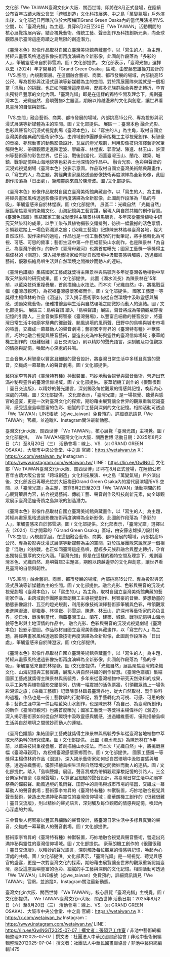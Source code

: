 文化部「We TAIWAN臺灣文化in大阪．關西世博」即將在8月正式登場，在陸續公布百年古蹟大阪公會堂「跨域創造」文化科技展演、中之島「萬變氣場」戶外演出後，文化部近日再曝光位於大阪梅田Grand Green Osaka內的當代展演場所VS.空間，以「臺灣光譜」為主題，貫穿8月2日至20日「We TAIWAN」活動期間的核心展覽策展內容，結合視覺藝術、傳統工藝、聲音創作及科技創新元素，向全球觀眾展示臺灣這座奇蹟之島無限的創造潛力。

《臺灣本色》影像作品取材自國立臺灣美術館典藏畫作，以「寫生的人」為主題，將經典畫家風格透過影像技術再度演繹為全新影像，此圖創作段落為「多彩的人」，筆觸靈感來自於郭雪湖。圖 / 文化部提供。
文化部表示，「臺灣光譜」選擇以去（2024）年才開幕的「Grand Green Osaka」區域，由安藤忠雄操刀設計的「VS.空間」內規劃策展。在這個融合藝術、商業、都市發展的場域，內部挑高15公尺、專為投影與沈浸式展演等新媒體為主的空間，對於策展團隊來說就是一個相當「混融」的挑戰，也正如同臺灣這座島嶼，歷經多元族群融合與歷史轉折，孕育出獨特且豐厚的文化內涵。「臺灣光譜」即是在這樣的獨特空間及理念下，規劃臺灣本色、光織自然、島嶼聲譜3主題區，期盼以跨越邊界的文化與創意，讓世界看見臺灣的自信與韌性。

「VS.空間」融合藝術、商業、都市發展的場域，內部挑高15公尺、專為投影與沉浸式展演等新媒體為主的空間。圖 / 文化部提供。
展區一：臺灣本色
融合光影、色彩與聲音的沉浸式視覺劇場《臺灣本色》，以「寫生的人」為主角，取材自國立臺灣美術館典藏的藝術家作品，由跨域創作團隊豪華朗機工主導視覺創作、柯智豪的音樂、夢想動畫的動態影像設計、瓦豆的燈光規劃，利用影像技術演繹藝術家筆觸與色彩，帶領觀眾走進陳澄波、廖繼春、林惺嶽、郭雪湖、陳進、林玉山、許深州等藝術家的彩色世界，從日治、戰後到當代，涵蓋臺灣玉山、蘭花、建築、城鎮、戰爭記憶與山海地貌等色彩與土地深情的作品中。
融合光影、色彩與聲音的沉浸式視覺劇場《臺灣本色》投影示意圖。作品取材自國立臺灣美術館典藏畫作，以「寫生的人」為主題，將經典畫家風格透過影像技術再度演繹為全新影像，此圖創作段落為「日出處」，筆觸靈感來自於陳澄波。圖 /文化部提供。

《臺灣本色》影像作品取材自國立臺灣美術館典藏畫作，以「寫生的人」為主題，將經典畫家風格透過影像技術再度演繹為全新影像，此圖創作段落為「島的呼吸」，筆觸靈感來自於林惺嶽。圖 /文化部提供。
展區二：光織自然
「光織自然」展區聚焦臺灣的染織文化、山海記憶與工藝實踐，展現人與自然共織的創作智慧。《臺灣色譜牆》集結國家工藝成就獎得主陳景林與馬毓秀，多年來從臺灣植物中研究天然染料的成果，以手工染布與植物攝影交錯排列，彷彿一幅震撼的活色票牆，引領觀眾踏上一場色彩溯源之旅；《染織工藝牆》記錄陳景林踏尋臺灣各地，從大自然取材、製作染料的過程，作品也是一份工藝教學的行動筆記，將手藝轉化為可視、可感、可思的敘事；藝術生涯中第一件巨幅藍染山水創作，也是陳景林「為自己、為臺灣所創作」的新作《臺灣母親河》也將首度曝光；國家工藝獎一等獎得主楊偉林的《洄遊》，深入揭示藝術家如何從自然環境中汲取靈感與觸感，透過纖維藝術，優雅描繪島嶼生活與自然環境之間微妙而動人的連結。

《臺灣色譜牆》集結國家工藝成就獎得主陳景林與馬毓秀多年從臺灣各地植物中萃取天然染料的研究成果。圖 / 文化部提供。
此圖《濁水流長》為陳景林在15年前，以藍染技術重複疊層，首創描繪山水技法。而本次「光織自然」中，將挑戰巨幅《臺灣母親河》，為祝福臺灣感懷家鄉而作。圖 / 文化部提供。
國家工藝獎一等獎得主楊偉林的作品《洄遊》，深入揭示藝術家如何從自然環境中汲取靈感與觸感，透過染織藝術，優雅描繪島嶼生活與自然環境之間微妙而動人的連結。圖 / 文化部提供。
展區三：島嶼聲譜
踏入「島嶼聲譜」展區，聲音將成為帶領觀眾穿梭記憶的引路人。三金音樂家柯智豪《臺灣聲場》，以豐富且細緻的聲音設計，將臺灣日常生活中如廟宇祭典的鑼鼓聲、颱風過境的風雨聲、田野中的鳥鳴與城市市場的喧囂，交織成一幕幕動人的聲音劇場；藝術家李育昇的《臺灣特有種》神獸裝置，巧妙地融合視覺與聲音藝術，營造出充滿神秘與靈性的臺灣信仰場域；豪華朗機工創作的《很難很難｜臺日交流版》，則以精妙的聲光語言，深刻觸及每位觀眾的情感與記憶，喚起內心深處的共鳴。

三金音樂人柯智豪以豐富且細緻的聲音設計，將臺灣日常生活中多樣且真實的聲音，交織成一幕幕動人的聲音劇場。圖 / 文化部提供。

藝術家李育昇的《臺灣特有種》神獸裝置，巧妙地融合視覺與聲音藝術，營造出充滿神秘與靈性的臺灣信仰場域。圖 / 文化部提供。
豪華朗機工創作的《很難很難｜臺日交流版》，以精妙的聲光語言，深刻觸及每位觀眾的情感與記憶，喚起內心深處的共鳴。圖 / 文化部提供。
文化部表示，「臺灣光譜」是一場視覺、聽覺與感官的盛宴，更是一次對臺灣文化的探索，期盼藉由展覽讓全世界的觀眾重新認識臺灣，感受這座島嶼豐富的色彩、細膩的手工藝與深刻的文化記憶。相關活動可透過「We TAIWAN」LINE帳號（@we_taiwan）免費預約，詳細資訊請見「We TAIWAN」官網，並追蹤X、Instagram關注最新動態。

臺灣文化in大阪．關西世博 「We TAIWAN」，核心展覽「臺灣光譜」主視覺。圖 /文化部提供。
 
We TAIWAN臺灣文化in大阪．關西世博
活動日期：2025年8月2日（六）至8月20日（三）
活動會場：線上、VS.（at GRAND GREEN OSAKA）、大阪市中央公會堂、中之島
官網：https://wetaiwan.tw
X：https://x.com/wetaiwan_tw
Instagram：https://www.instagram.com/wetaiwan.tw/
LINE：https://lin.ee/GwlNGiT
文化部「We TAIWAN臺灣文化in大阪．關西世博」即將在8月正式登場，在陸續公布百年古蹟大阪公會堂「跨域創造」文化科技展演、中之島「萬變氣場」戶外演出後，文化部近日再曝光位於大阪梅田Grand Green Osaka內的當代展演場所VS.空間，以「臺灣光譜」為主題，貫穿8月2日至20日「We TAIWAN」活動期間的核心展覽策展內容，結合視覺藝術、傳統工藝、聲音創作及科技創新元素，向全球觀眾展示臺灣這座奇蹟之島無限的創造潛力。

《臺灣本色》影像作品取材自國立臺灣美術館典藏畫作，以「寫生的人」為主題，將經典畫家風格透過影像技術再度演繹為全新影像，此圖創作段落為「多彩的人」，筆觸靈感來自於郭雪湖。圖 / 文化部提供。文化部表示，「臺灣光譜」選擇以去（2024）年才開幕的「Grand Green Osaka」區域，由安藤忠雄操刀設計的「VS.空間」內規劃策展。在這個融合藝術、商業、都市發展的場域，內部挑高15公尺、專為投影與沈浸式展演等新媒體為主的空間，對於策展團隊來說就是一個相當「混融」的挑戰，也正如同臺灣這座島嶼，歷經多元族群融合與歷史轉折，孕育出獨特且豐厚的文化內涵。「臺灣光譜」即是在這樣的獨特空間及理念下，規劃臺灣本色、光織自然、島嶼聲譜3主題區，期盼以跨越邊界的文化與創意，讓世界看見臺灣的自信與韌性。

「VS.空間」融合藝術、商業、都市發展的場域，內部挑高15公尺、專為投影與沉浸式展演等新媒體為主的空間。圖 / 文化部提供。融合光影、色彩與聲音的沉浸式視覺劇場《臺灣本色》，以「寫生的人」為主角，取材自國立臺灣美術館典藏的藝術家作品，由跨域創作團隊豪華朗機工主導視覺創作、柯智豪的音樂、夢想動畫的動態影像設計、瓦豆的燈光規劃，利用影像技術演繹藝術家筆觸與色彩，帶領觀眾走進陳澄波、廖繼春、林惺嶽、郭雪湖、陳進、林玉山、許深州等藝術家的彩色世界，從日治、戰後到當代，涵蓋臺灣玉山、蘭花、建築、城鎮、戰爭記憶與山海地貌等色彩與土地深情的作品中。
融合光影、色彩與聲音的沉浸式視覺劇場《臺灣本色》投影示意圖。作品取材自國立臺灣美術館典藏畫作，以「寫生的人」為主題，將經典畫家風格透過影像技術再度演繹為全新影像，此圖創作段落為「日出處」，筆觸靈感來自於陳澄波。圖 /文化部提供。

《臺灣本色》影像作品取材自國立臺灣美術館典藏畫作，以「寫生的人」為主題，將經典畫家風格透過影像技術再度演繹為全新影像，此圖創作段落為「島的呼吸」，筆觸靈感來自於林惺嶽。圖 /文化部提供。「光織自然」展區聚焦臺灣的染織文化、山海記憶與工藝實踐，展現人與自然共織的創作智慧。《臺灣色譜牆》集結國家工藝成就獎得主陳景林與馬毓秀，多年來從臺灣植物中研究天然染料的成果，以手工染布與植物攝影交錯排列，彷彿一幅震撼的活色票牆，引領觀眾踏上一場色彩溯源之旅；《染織工藝牆》記錄陳景林踏尋臺灣各地，從大自然取材、製作染料的過程，作品也是一份工藝教學的行動筆記，將手藝轉化為可視、可感、可思的敘事；藝術生涯中第一件巨幅藍染山水創作，也是陳景林「為自己、為臺灣所創作」的新作《臺灣母親河》也將首度曝光；國家工藝獎一等獎得主楊偉林的《洄遊》，深入揭示藝術家如何從自然環境中汲取靈感與觸感，透過纖維藝術，優雅描繪島嶼生活與自然環境之間微妙而動人的連結。

《臺灣色譜牆》集結國家工藝成就獎得主陳景林與馬毓秀多年從臺灣各地植物中萃取天然染料的研究成果。圖 / 文化部提供。
此圖《濁水流長》為陳景林在15年前，以藍染技術重複疊層，首創描繪山水技法。而本次「光織自然」中，將挑戰巨幅《臺灣母親河》，為祝福臺灣感懷家鄉而作。圖 / 文化部提供。
國家工藝獎一等獎得主楊偉林的作品《洄遊》，深入揭示藝術家如何從自然環境中汲取靈感與觸感，透過染織藝術，優雅描繪島嶼生活與自然環境之間微妙而動人的連結。圖 / 文化部提供。踏入「島嶼聲譜」展區，聲音將成為帶領觀眾穿梭記憶的引路人。三金音樂家柯智豪《臺灣聲場》，以豐富且細緻的聲音設計，將臺灣日常生活中如廟宇祭典的鑼鼓聲、颱風過境的風雨聲、田野中的鳥鳴與城市市場的喧囂，交織成一幕幕動人的聲音劇場；藝術家李育昇的《臺灣特有種》神獸裝置，巧妙地融合視覺與聲音藝術，營造出充滿神秘與靈性的臺灣信仰場域；豪華朗機工創作的《很難很難｜臺日交流版》，則以精妙的聲光語言，深刻觸及每位觀眾的情感與記憶，喚起內心深處的共鳴。

三金音樂人柯智豪以豐富且細緻的聲音設計，將臺灣日常生活中多樣且真實的聲音，交織成一幕幕動人的聲音劇場。圖 / 文化部提供。

藝術家李育昇的《臺灣特有種》神獸裝置，巧妙地融合視覺與聲音藝術，營造出充滿神秘與靈性的臺灣信仰場域。圖 / 文化部提供。
豪華朗機工創作的《很難很難｜臺日交流版》，以精妙的聲光語言，深刻觸及每位觀眾的情感與記憶，喚起內心深處的共鳴。圖 / 文化部提供。文化部表示，「臺灣光譜」是一場視覺、聽覺與感官的盛宴，更是一次對臺灣文化的探索，期盼藉由展覽讓全世界的觀眾重新認識臺灣，感受這座島嶼豐富的色彩、細膩的手工藝與深刻的文化記憶。相關活動可透過「We TAIWAN」LINE帳號（@we_taiwan）免費預約，詳細資訊請見「We TAIWAN」官網，並追蹤X、Instagram關注最新動態。

臺灣文化in大阪．關西世博 「We TAIWAN」，核心展覽「臺灣光譜」主視覺。圖 /文化部提供。
 We TAIWAN臺灣文化in大阪．關西世博
活動日期：2025年8月2日（六）至8月20日（三）
活動會場：線上、VS.（at GRAND GREEN OSAKA）、大阪市中央公會堂、中之島
官網：https://wetaiwan.tw
X：https://x.com/wetaiwan_tw
Instagram：https://www.instagram.com/wetaiwan.tw/
LINE：https://lin.ee/GwlNGiT2025-07-07｜撰文者：張碩尹工作室 / 非池中藝術網編輯整理3012025-07-07｜撰文者：社團法人中華民國畫廊協會 / 非池中藝術網編輯整理2012025-07-04｜撰文者：社團法人中華民國畫廊協會 / 非池中藝術網編輯1475